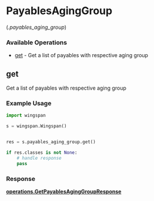 # PayablesAgingGroup
(*.payables_aging_group*)

### Available Operations

* [get](#get) - Get a list of payables with respective aging group

## get

Get a list of payables with respective aging group

### Example Usage

```python
import wingspan

s = wingspan.Wingspan()


res = s.payables_aging_group.get()

if res.classes is not None:
    # handle response
    pass
```


### Response

**[operations.GetPayablesAgingGroupResponse](../../models/operations/getpayablesaginggroupresponse.md)**

